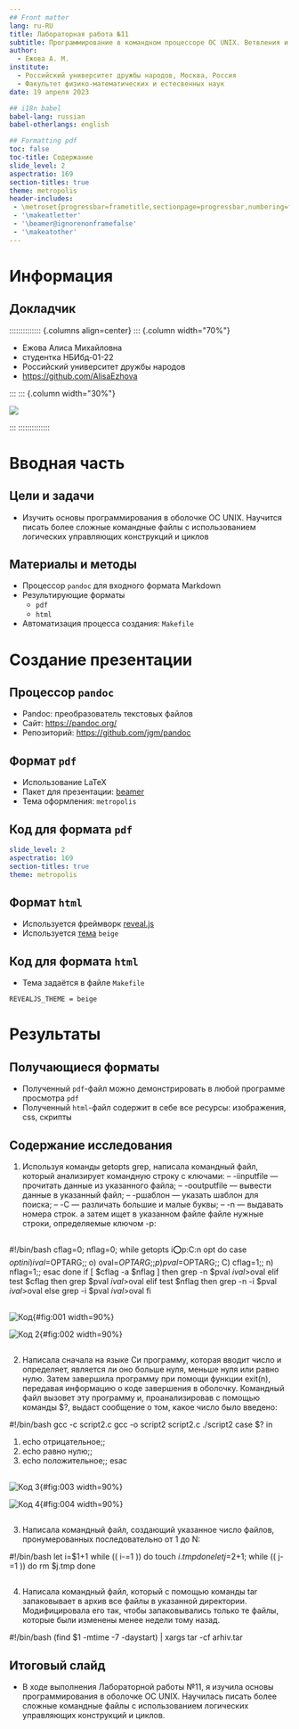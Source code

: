 ```yaml
---
## Front matter
lang: ru-RU
title: Лабораторная работа №11
subtitle: Программирование в командном процессоре ОС UNIX. Ветвления и циклы
author:
  - Ежова А. М.
institute:
  - Российский университет дружбы народов, Москва, Россия
  - Факультет физико-математических и естесвенных наук
date: 19 апреля 2023

## i18n babel
babel-lang: russian
babel-otherlangs: english

## Formatting pdf
toc: false
toc-title: Содержание
slide_level: 2
aspectratio: 169
section-titles: true
theme: metropolis
header-includes:
 - \metroset{progressbar=frametitle,sectionpage=progressbar,numbering=fraction}
 - '\makeatletter'
 - '\beamer@ignorenonframefalse'
 - '\makeatother'
---
```


# Информация

## Докладчик

:::::::::::::: {.columns align=center}
::: {.column width="70%"}

  * Ежова Алиса Михайловна
  * студентка НБИбд-01-22
  * Российский университет дружбы народов
  * <https://github.com/AlisaEzhova>

:::
::: {.column width="30%"}

![](./image/kulyabov.jpg)

:::
::::::::::::::

# Вводная часть

## Цели и задачи

- Изучить основы программирования в оболочке ОС UNIX. Научится писать более сложные командные файлы с использованием логических управляющих конструкций и циклов

## Материалы и методы

- Процессор `pandoc` для входного формата Markdown
- Результирующие форматы
	- `pdf`
	- `html`
- Автоматизация процесса создания: `Makefile`

# Создание презентации

## Процессор `pandoc`

- Pandoc: преобразователь текстовых файлов
- Сайт: <https://pandoc.org/>
- Репозиторий: <https://github.com/jgm/pandoc>

## Формат `pdf`

- Использование LaTeX
- Пакет для презентации: [beamer](https://ctan.org/pkg/beamer)
- Тема оформления: `metropolis`

## Код для формата `pdf`

```yaml
slide_level: 2
aspectratio: 169
section-titles: true
theme: metropolis
```

## Формат `html`

- Используется фреймворк [reveal.js](https://revealjs.com/)
- Используется [тема](https://revealjs.com/themes/) `beige`

## Код для формата `html`

- Тема задаётся в файле `Makefile`

```make
REVEALJS_THEME = beige 
```
# Результаты

## Получающиеся форматы

- Полученный `pdf`-файл можно демонстрировать в любой программе просмотра `pdf`
- Полученный `html`-файл содержит в себе все ресурсы: изображения, css, скрипты

## Содержание исследования


1) Используя команды getopts grep, написала командный файл, который анализирует командную строку с ключами:
– -iinputfile — прочитать данные из указанного файла;
– -ooutputfile — вывести данные в указанный файл;
– -pшаблон — указать шаблон для поиска;
– -C — различать большие и малые буквы;
– -n — выдавать номера строк.
а затем ищет в указанном файле файле нужные строки, определяемые ключом -p:

##

 #!/bin/bash
 cflag=0;
 nflag=0;
 while getopts i:o:p:C:n opt
 do
 case $opt in
 i) ival=$OPTARG;;
 o) oval=$OPTARG;;
 p) pval=$OPTARG;;
 C) cflag=1;;
 n) nflag=1;;
 esac
 done
 if [ $cflag -a $nflag ]
 then
 grep -n $pval $ival>$oval
 elif test $cflag
 then
 grep $pval $ival>$oval
 elif test $nflag
 then
 grep -n -i $pval $ival>$oval
 else
 grep -i $pval $ival>$oval
 fi

##

![Код](image/1.png){#fig:001 width=90%}

![Код 2](image/2.png){#fig:002 width=90%}

##

2) Написала сначала на языке Си программу, которая вводит число и определяет, является ли оно больше нуля, меньше нуля или равно нулю. Затем завершила программу при помощи функции exit(n), передавая информацию о коде завершения в оболочку. Командный файл вызовет эту программу и, проанализировав с помощью команды $?, выдаст сообщение о том, какое число было введено:

 #!/bin/bash
 gcc -c script2.c
 gcc -o script2 script2.c
 ./script2
 case $? in
 1) echo отрицательное;;
 2) echo равно нулю;;
 3) echo положительное;;
 esac
 
##

![Код 3](image/3.png){#fig:003 width=90%}

![Код 4](image/4.png){#fig:004 width=90%}

##

3) Написала командный файл, создающий указанное число файлов, пронумерованных последовательно от 1 до N:
 
 #!/bin/bash
 let i=$1+1
 while (( i-=1 ))
 do touch $i.tmp
 done
 let j=$2+1;
 while (( j-=1 ))
 do rm $j.tmp
 done

##

4) Написала командный файл, который с помощью команды tar запаковывает в архив все файлы в указанной директории. Модифицировала его так, чтобы запаковывались только те файлы, которые были изменены менее недели тому назад.

 #!/bin/bash
 (find $1 -mtime -7 -daystart) | xargs tar -cf arhiv.tar

## Итоговый слайд

- В ходе выполнения Лабораторной работы №11, я изучила основы программирования в оболочке ОС UNIX. Научилась писать более сложные командные файлы с использованием логических управляющих конструкций и циклов.
